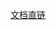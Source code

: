 [文档直链](https://developers.weixin.qq.com/miniprogram/dev/api/base/app/app-event/wx.onUnhandledRejection.html)

